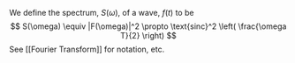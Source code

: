 We define the spectrum, $S(\omega)$, of a wave, $f(t)$ to be
$$
S(\omega) \equiv |F(\omega)|^2 \propto \text{sinc}^2
\left( \frac{\omega T}{2} \right)
$$
See [[Fourier Transform]] for notation, etc.
